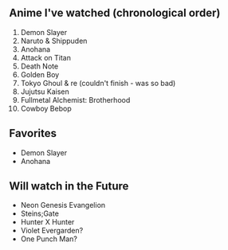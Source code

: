 ## Anime I've watched (chronological order)
1. Demon Slayer
2. Naruto & Shippuden
3. Anohana
4. Attack on Titan
5. Death Note
6. Golden Boy
7. Tokyo Ghoul & re (couldn't finish - was so bad)
8. Jujutsu Kaisen
9. Fullmetal Alchemist: Brotherhood
10. Cowboy Bebop

## Favorites
* Demon Slayer
* Anohana

## Will watch in the Future
* Neon Genesis Evangelion
* Steins;Gate
* Hunter X Hunter
* Violet Evergarden?
* One Punch Man?
